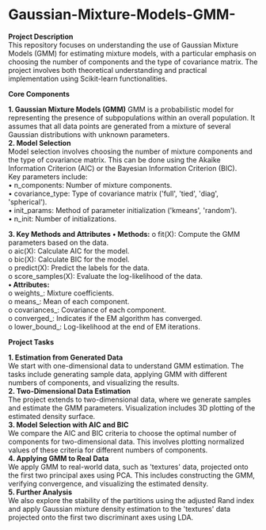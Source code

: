 # Gaussian-Mixture-Models-GMM-
__Project Description__  
This repository focuses on understanding the use of Gaussian Mixture Models (GMM) for estimating mixture models, with a particular emphasis on choosing the number of components and the type of covariance matrix. The project involves both theoretical understanding and practical implementation using Scikit-learn functionalities.

__Core Components__

__1. Gaussian Mixture Models (GMM)__
GMM is a probabilistic model for representing the presence of subpopulations within an overall population. It assumes that all data points are generated from a mixture of several Gaussian distributions with unknown parameters.  
__2. Model Selection__  
Model selection involves choosing the number of mixture components and the type of covariance matrix. This can be done using the Akaike Information Criterion (AIC) or the Bayesian Information Criterion (BIC).  
Key parameters include:  
•	n_components: Number of mixture components.  
•	covariance_type: Type of covariance matrix ('full', 'tied', 'diag', 'spherical').  
•	init_params: Method of parameter initialization ('kmeans', 'random').  
•	n_init: Number of initializations.  

__3. Key Methods and Attributes__
__•	Methods:__
o	fit(X): Compute the GMM parameters based on the data.  
o	aic(X): Calculate AIC for the model.  
o	bic(X): Calculate BIC for the model.  
o	predict(X): Predict the labels for the data.  
o	score_samples(X): Evaluate the log-likelihood of the data.  
__•	Attributes:__  
o	weights_: Mixture coefficients.  
o	means_: Mean of each component.  
o	covariances_: Covariance of each component.  
o	converged_: Indicates if the EM algorithm has converged.  
o	lower_bound_: Log-likelihood at the end of EM iterations.  

__Project Tasks__

__1. Estimation from Generated Data__  
We start with one-dimensional data to understand GMM estimation. The tasks include generating sample data, applying GMM with different numbers of components, and visualizing the results.  
__2. Two-Dimensional Data Estimation__  
The project extends to two-dimensional data, where we generate samples and estimate the GMM parameters. Visualization includes 3D plotting of the estimated density surface.  
__3. Model Selection with AIC and BIC__  
We compare the AIC and BIC criteria to choose the optimal number of components for two-dimensional data. This involves plotting normalized values of these criteria for different numbers of components.  
__4. Applying GMM to Real Data__  
We apply GMM to real-world data, such as 'textures' data, projected onto the first two principal axes using PCA. This includes constructing the GMM, verifying convergence, and visualizing the estimated density.  
__5. Further Analysis__  
We also explore the stability of the partitions using the adjusted Rand index and apply Gaussian mixture density estimation to the 'textures' data projected onto the first two discriminant axes using LDA.  
